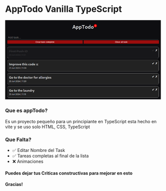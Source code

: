 # AppTodo Vanilla TypeScript

![Image description](/preview.png)

### Que es appTodo?
Es un proyecto pequeño para un principiante en TypeScript
esta hecho en vite y se uso solo HTML, CSS, TypeScript

### Que Falta?

- ✅ Editar Nombre del Task
- ✅ Tareas completas al final de la lista
- ❌ Animaciones

#### Puedes dejar tus Criticas constructivas para mejorar en esto
#### Gracias!